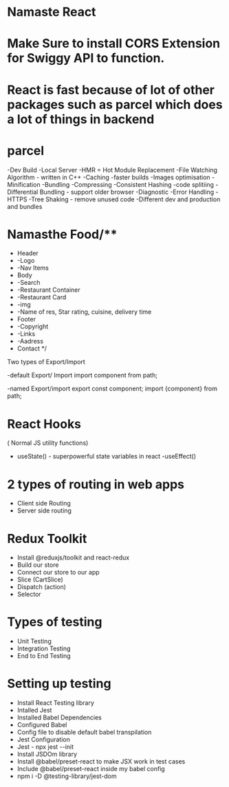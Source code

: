 # Namaste React 

# Make Sure to install CORS Extension for Swiggy API to function.



# React is fast because of lot of other packages such as parcel which does a lot of things in backend


# parcel
-Dev Build
-Local Server
-HMR = Hot Module Replacement
-File Watching Algorithm - written in C++
-Caching -faster builds
-Images optimisation
-Minification
-Bundling
-Compressing
-Consistent Hashing
-code splitiing
-Differential Bundling - support older browser
-Diagnostic
-Error Handling
-HTTPS
-Tree Shaking - remove unused code
-Different dev and production and bundles



# Namasthe Food/**
 * Header
 * -Logo
 * -Nav Items
 * Body
 * -Search
 * -Restaurant Container
 *  -Restaurant Card
 *    -img
 *    -Name of res, Star rating, cuisine, delivery time
 * Footer
 * -Copyright
 * -Links
 * -Aadress
 * Contact
 */



Two types of Export/Import

-default Export/ Import
import component from path;

-named Export/import
export const component;
import {component} from path;

# React Hooks
(   Normal JS utility functions)
- useState() - superpowerful state variables in react
-useEffect()

# 2 types of routing in web apps

- Client side Routing
- Server side routing


# Redux Toolkit
 - Install @reduxjs/toolkit and react-redux 
 - Build our store
 - Connect our store to our app
 - Slice (CartSlice)
 - Dispatch (action)
 - Selector 


 # Types of testing
 - Unit Testing
 - Integration Testing
 - End to End Testing

# Setting up testing
 - Install React Testing library
 - Intalled Jest
 - Installed Babel Dependencies
 - Configured Babel
 - Config file to disable default babel transpilation
 - Jest Configuration
 - Jest - npx jest --init
 - Install JSDOm library
 - Install @babel/preset-react to make JSX work in test cases
 - Include @babel/preset-react inside my babel config
 - npm i -D @testing-library/jest-dom